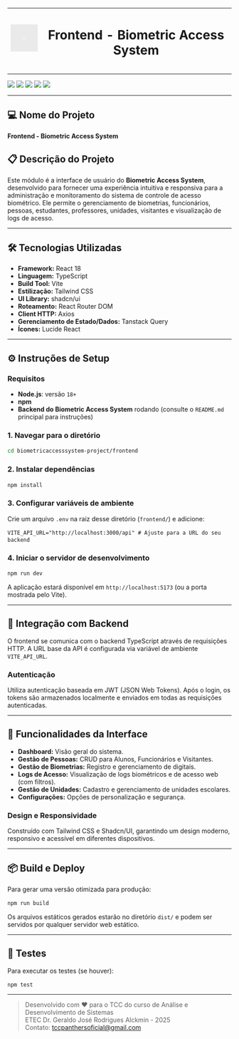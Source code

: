 <div align="center">

| <img src="./public/placeholder.svg" width="80" alt="BioAccess Frontend Icon" align="center"> | <h1 align="center">Frontend - Biometric Access System</h1> |
|----------------------------------------------------------------------------|:---------------------------------:|

---

</div>

<div>
<img src="https://img.shields.io/badge/React-61DAFB?style=for-the-badge&logo=react&logoColor=black">
<img src="https://img.shields.io/badge/TypeScript-007ACC?style=for-the-badge&logo=typescript&logoColor=white">
<img src="https://img.shields.io/badge/Vite-646CFF?style=for-the-badge&logo=vite&logoColor=white">
<img src="https://img.shields.io/badge/Tailwind_CSS-06B6D4?style=for-the-badge&logo=tailwindcss&logoColor=white">
<img src="https://img.shields.io/badge/shadcn%2Fui-000000?style=for-the-badge&logo=shadcnui&logoColor=white">
</div>

---

## 💻 Nome do Projeto
**Frontend - Biometric Access System**

## 📋 Descrição do Projeto
Este módulo é a interface de usuário do **Biometric Access System**, desenvolvido para fornecer uma experiência intuitiva e responsiva para a administração e monitoramento do sistema de controle de acesso biométrico. Ele permite o gerenciamento de biometrias, funcionários, pessoas, estudantes, professores, unidades, visitantes e visualização de logs de acesso.

---

## 🛠️ Tecnologias Utilizadas
- **Framework:** React 18
- **Linguagem:** TypeScript
- **Build Tool:** Vite
- **Estilização:** Tailwind CSS
- **UI Library:** shadcn/ui
- **Roteamento:** React Router DOM
- **Client HTTP:** Axios
- **Gerenciamento de Estado/Dados:** Tanstack Query
- **Ícones:** Lucide React

---

## ⚙️ Instruções de Setup

### Requisitos
- **Node.js**: versão `18+`
- **npm**
- **Backend do Biometric Access System** rodando (consulte o `README.md` principal para instruções)

### 1. Navegar para o diretório
```bash
cd biometricaccesssystem-project/frontend
```

### 2. Instalar dependências
```bash
npm install
```

### 3. Configurar variáveis de ambiente
Crie um arquivo `.env` na raiz desse diretório (`frontend/`) e adicione:
```env
VITE_API_URL="http://localhost:3000/api" # Ajuste para a URL do seu backend
```

### 4. Iniciar o servidor de desenvolvimento
```bash
npm run dev
```

A aplicação estará disponível em `http://localhost:5173` (ou a porta mostrada pelo Vite).

---

## 🔗 Integração com Backend

O frontend se comunica com o backend TypeScript através de requisições HTTP. A URL base da API é configurada via variável de ambiente `VITE_API_URL`.

### Autenticação
Utiliza autenticação baseada em JWT (JSON Web Tokens). Após o login, os tokens são armazenados localmente e enviados em todas as requisições autenticadas.

---

## 📱 Funcionalidades da Interface

- **Dashboard:** Visão geral do sistema.
- **Gestão de Pessoas:** CRUD para Alunos, Funcionários e Visitantes.
- **Gestão de Biometrias:** Registro e gerenciamento de digitais.
- **Logs de Acesso:** Visualização de logs biométricos e de acesso web (com filtros).
- **Gestão de Unidades:** Cadastro e gerenciamento de unidades escolares.
- **Configurações:** Opções de personalização e segurança.

### Design e Responsividade
Construído com Tailwind CSS e Shadcn/UI, garantindo um design moderno, responsivo e acessível em diferentes dispositivos.

---

## 📦 Build e Deploy

Para gerar uma versão otimizada para produção:

```bash
npm run build
```

Os arquivos estáticos gerados estarão no diretório `dist/` e podem ser servidos por qualquer servidor web estático.

---

## 🧪 Testes

Para executar os testes (se houver):

```bash
npm test
```

---

> Desenvolvido com ❤️ para o TCC do curso de Análise e Desenvolvimento de Sistemas  
> ETEC Dr. Geraldo José Rodrigues Alckmin - 2025  
> Contato: tccpanthersoficial@gmail.com

